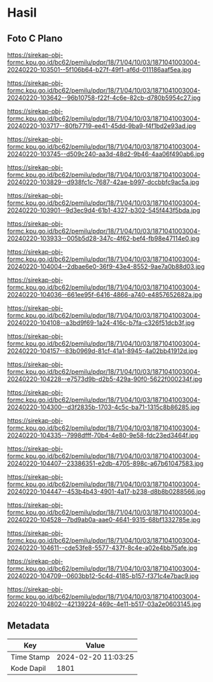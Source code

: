 # Hasil

## Foto C Plano

https://sirekap-obj-formc.kpu.go.id/bc62/pemilu/pdpr/18/71/04/10/03/1871041003004-20240220-103501--5f106b64-b27f-49f1-af6d-011186aaf5ea.jpg

https://sirekap-obj-formc.kpu.go.id/bc62/pemilu/pdpr/18/71/04/10/03/1871041003004-20240220-103642--96b10758-f22f-4c6e-82cb-d780b5954c27.jpg

https://sirekap-obj-formc.kpu.go.id/bc62/pemilu/pdpr/18/71/04/10/03/1871041003004-20240220-103717--80fb7719-ee41-45dd-9ba9-f4f1bd2e93ad.jpg

https://sirekap-obj-formc.kpu.go.id/bc62/pemilu/pdpr/18/71/04/10/03/1871041003004-20240220-103745--d509c240-aa3d-48d2-9b46-4aa06f490ab6.jpg

https://sirekap-obj-formc.kpu.go.id/bc62/pemilu/pdpr/18/71/04/10/03/1871041003004-20240220-103829--d938fc1c-7687-42ae-b997-dccbbfc9ac5a.jpg

https://sirekap-obj-formc.kpu.go.id/bc62/pemilu/pdpr/18/71/04/10/03/1871041003004-20240220-103901--9d3ec9d4-61b1-4327-b302-545f443f5bda.jpg

https://sirekap-obj-formc.kpu.go.id/bc62/pemilu/pdpr/18/71/04/10/03/1871041003004-20240220-103933--005b5d28-347c-4f62-bef4-fb98e47114e0.jpg

https://sirekap-obj-formc.kpu.go.id/bc62/pemilu/pdpr/18/71/04/10/03/1871041003004-20240220-104004--2dbae6e0-36f9-43e4-8552-9ae7a0b88d03.jpg

https://sirekap-obj-formc.kpu.go.id/bc62/pemilu/pdpr/18/71/04/10/03/1871041003004-20240220-104036--661ee95f-6416-4866-a740-e4857652682a.jpg

https://sirekap-obj-formc.kpu.go.id/bc62/pemilu/pdpr/18/71/04/10/03/1871041003004-20240220-104108--a3bd9f69-1a24-416c-b7fa-c326f51dcb3f.jpg

https://sirekap-obj-formc.kpu.go.id/bc62/pemilu/pdpr/18/71/04/10/03/1871041003004-20240220-104157--83b0969d-81cf-41a1-8945-4a02bb41912d.jpg

https://sirekap-obj-formc.kpu.go.id/bc62/pemilu/pdpr/18/71/04/10/03/1871041003004-20240220-104228--e7573d9b-d2b5-429a-90f0-5622f000234f.jpg

https://sirekap-obj-formc.kpu.go.id/bc62/pemilu/pdpr/18/71/04/10/03/1871041003004-20240220-104300--d3f2835b-1703-4c5c-ba71-1315c8b86285.jpg

https://sirekap-obj-formc.kpu.go.id/bc62/pemilu/pdpr/18/71/04/10/03/1871041003004-20240220-104335--7998dfff-70b4-4e80-9e58-fdc23ed3464f.jpg

https://sirekap-obj-formc.kpu.go.id/bc62/pemilu/pdpr/18/71/04/10/03/1871041003004-20240220-104407--23386351-e2db-4705-898c-a67b61047583.jpg

https://sirekap-obj-formc.kpu.go.id/bc62/pemilu/pdpr/18/71/04/10/03/1871041003004-20240220-104447--453b4b43-4901-4a17-b238-d8b8b0288566.jpg

https://sirekap-obj-formc.kpu.go.id/bc62/pemilu/pdpr/18/71/04/10/03/1871041003004-20240220-104528--7bd9ab0a-aae0-4641-9315-68bf1332785e.jpg

https://sirekap-obj-formc.kpu.go.id/bc62/pemilu/pdpr/18/71/04/10/03/1871041003004-20240220-104611--cde53fe8-5577-437f-8c4e-a02e4bb75afe.jpg

https://sirekap-obj-formc.kpu.go.id/bc62/pemilu/pdpr/18/71/04/10/03/1871041003004-20240220-104709--0603bb12-5c4d-4185-b157-f371c4e7bac9.jpg

https://sirekap-obj-formc.kpu.go.id/bc62/pemilu/pdpr/18/71/04/10/03/1871041003004-20240220-104802--42139224-469c-4e11-b517-03a2e0603145.jpg


## Metadata

| Key        | Value               |
| ---------- | ------------------- |
| Time Stamp | 2024-02-20 11:03:25 |
| Kode Dapil | 1801                |



